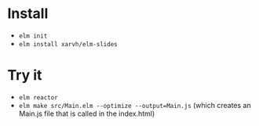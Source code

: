 # Install

- `elm init`
- `elm install xarvh/elm-slides`

# Try it

- `elm reactor`
- `elm make src/Main.elm --optimize --output=Main.js`
  (which creates an Main.js file that is called in the index.html)

